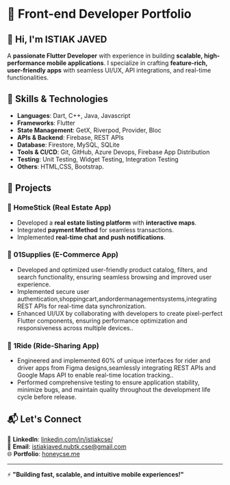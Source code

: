 # 🚀 Front-end Developer Portfolio

## 👋 Hi, I'm ISTIAK JAVED

A **passionate Flutter Developer** with experience in building **scalable, high-performance mobile applications**. I specialize in crafting **feature-rich, user-friendly apps** with seamless UI/UX, API integrations, and real-time functionalities.

## 🔹 Skills & Technologies

- **Languages**: Dart, C++, Java, Javascript
- **Frameworks**: Flutter
- **State Management**: GetX, Riverpod, Provider, Bloc
- **APIs & Backend**: Firebase, REST APIs
- **Database**: Firestore, MySQL, SQLite
- **Tools & CI/CD**: Git, GitHub, Azure Devops, Firebase App Distribution
- **Testing**: Unit Testing, Widget Testing, Integration Testing
- **Others**: HTML,CSS, Bootstrap.

## 📱 Projects

### 🏡 **HomeStick (Real Estate App)**

- Developed a **real estate listing platform** with **interactive maps**.
- Integrated **payment Method** for seamless transactions.
- Implemented **real-time chat and push notifications**.

### 🛒 **01Supplies (E-Commerce App)**

- Developed and optimized user-friendly product catalog, filters, and search functionality, ensuring seamless browsing and improved user experience.
- Implemented secure user authentication,shoppingcart,andordermanagementsystems,integrating REST APIs for real-time data synchronization.
- Enhanced UI/UX by collaborating with developers to create pixel-perfect Flutter components, ensuring performance optimization and responsiveness across multiple devices..

### 🚗 **1Ride (Ride-Sharing App)**

- Engineered and implemented 60% of unique interfaces for rider and driver apps from Figma designs,seamlessly integrating REST APIs and Google Maps API to enable real-time location tracking..
- Performed comprehensive testing to ensure application stability, minimize bugs, and maintain quality throughout the development life cycle before release.

## 📬 Let's Connect

💼 **LinkedIn**: [linkedin.com/in/istiakcse/](https://www.linkedin.com/in/istiakcse/)  
📧 **Email**: istiakjaved.nubtk.cse@gmail.com  
🌐 **Portfolio**: [honeycse.me](https://honeycse18.github.io/Ummay_Honey/)

---

⚡ **"Building fast, scalable, and intuitive mobile experiences!"**
